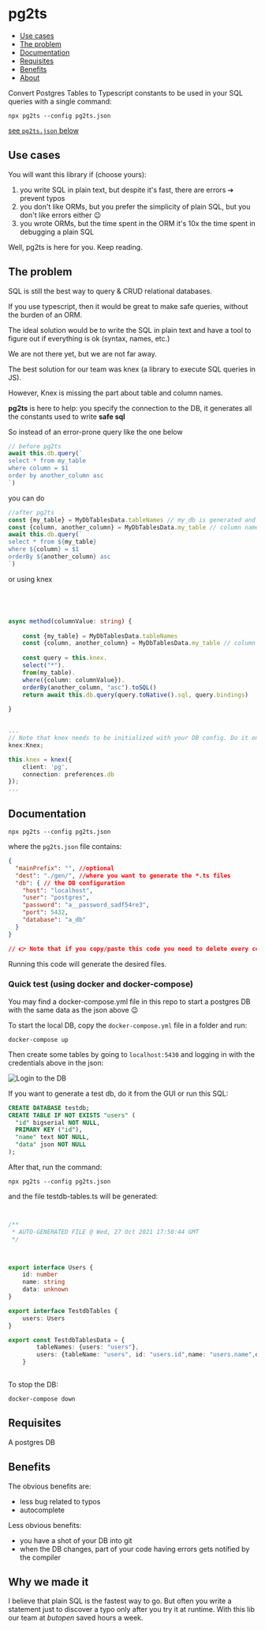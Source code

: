 # pg2ts


- [Use cases](#use-cases)
- [The problem](#the-problem)
- [Documentation](#documentation)
- [Requisites](#requisites)
- [Benefits](#benefits)
- [About](#why-we-made-it)

Convert Postgres Tables to Typescript constants to be used in your SQL queries with a single command:

```npx pg2ts --config pg2ts.json```

[see `pg2ts.json` below](#documentation)

## Use cases
You will want this library if (choose yours):
1) you write SQL in plain text, but despite it's fast, there are errors ➔ prevent typos
2) you don't like ORMs, but you prefer the simplicity of plain SQL, but you don't like errors either 😉
3) you wrote ORMs, but the time spent in the ORM it's 10x the time spent in debugging a plain SQL

Well, pg2ts is here for you. Keep reading.

## The problem

SQL is still the best way to query & CRUD relational databases.

If you use typescript, then it would be great to make safe queries, 
without the burden of an ORM.

The ideal solution would be to write the SQL in plain text and have 
a tool to figure out if everything is ok (syntax, names, etc.)

We are not there yet, but we are not far away.

The best solution for our team was knex (a library to execute SQL queries in JS).

However, Knex is missing the part about table and column names.

**pg2ts** is here to help: you specify the connection to the DB, it generates 
all the constants used to write **safe sql**

So instead of an error-prone query like the one below

```typescript
// before pg2ts
await this.db.query(`
select * from my_table
where column = $1
order by another_column asc
`)
```

you can do

```typescript
//after pg2ts
const {my_table} = MyDbTablesData.tableNames // my_db is generated and exported by pg2ts
const {column, another_column} = MyDbTablesData.my_table // column names are saved in the table name
await this.db.query(`
select * from ${my_table} 
where ${column} = $1
orderBy ${another_column} asc
`)
```

or using knex
```typescript




async method(columnValue: string) {
    
    const {my_table} = MyDbTablesData.tableNames
    const {column, another_column} = MyDbTablesData.my_table // column names are saved in the table name
    
    const query = this.knex.
    select("*").
    from(my_table).
    where({column: columnValue}).
    orderBy(another_column, "asc").toSQL()
    return await this.db.query(query.toNative().sql, query.bindings)
    
}


...
// Note that knex needs to be initialized with your DB config. Do it once somewhere:
knex:Knex;

this.knex = knex({
    client: 'pg',
    connection: preferences.db
});
...
```

## Documentation

```npx pg2ts --config pg2ts.json```

where the `pg2ts.json` file contains:

```json
{
  "mainPrefix": "", //optional
  "dest": "./gen/", //where you want to generate the *.ts files
  "db": { // the DB configuration
    "host": "localhost",
    "user": "postgres",
    "password": "a__password_sadf54re3",
    "port": 5432,
    "database": "a_db" 
  }
}

// 👉 Note that if you copy/paste this code you need to delete every comment. Json doesn't like comments 😉 
```
Running this code will generate the desired files.

[//]: # (###Generate at every change and make it part of your development process
npm install + package.json task + watch...)

### Quick test (using docker and docker-compose)
You may find a docker-compose.yml file in this repo to start a postgres DB
with the same data as the json above 😉

To start the local DB, copy the `docker-compose.yml` file in a folder and run:

```docker-compose up```

Then create some tables by going to `localhost:5430` and logging in with the 
credentials above in the json:

![Login to the DB](README/shot1.jpg)

If you want to generate a test db, do it from the GUI or run this SQL:

```sql
CREATE DATABASE testdb;
CREATE TABLE IF NOT EXISTS "users" (
  "id" bigserial NOT NULL,
  PRIMARY KEY ("id"),
  "name" text NOT NULL,
  "data" json NOT NULL
);
```
After that, run the command:

`npx pg2ts --config pg2ts.json`

and the file testdb-tables.ts will be generated:

```typescript


/**
 * AUTO-GENERATED FILE @ Wed, 27 Oct 2021 17:50:44 GMT
 */



export interface Users { 
	id: number
	name: string
	data: unknown 
}

export interface TestdbTables {
    users: Users
}

export const TestdbTablesData = {
        tableNames: {users: "users"}, 
        users: {tableName: "users", id: "users.id",name: "users.name",data: "users.data"}
    }
    
```

To stop the DB:

```docker-compose down```

## Requisites

A postgres DB

## Benefits
The obvious benefits are:
- less bug related to typos
- autocomplete

Less obvious benefits:
- you have a shot of your DB into git
- when the DB changes, part of your code having errors gets notified by the compiler


## Why we made it
I believe that plain SQL is the fastest way to go. But often you write a statement just to discover a 
typo only after you try it at runtime. With this lib our team at _butopen_ saved hours a week.
